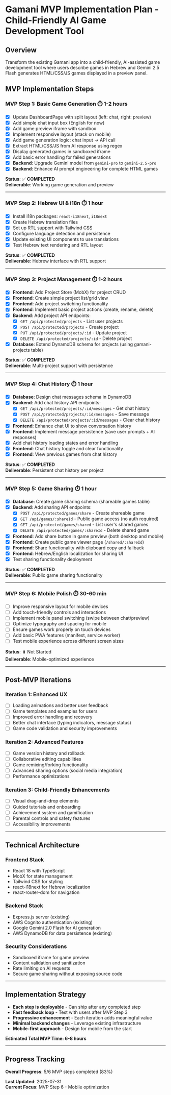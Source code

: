 # Gamani MVP Implementation Plan - Child-Friendly AI Game Development Tool

## Overview
Transform the existing Gamani app into a child-friendly, AI-assisted game development tool where users describe games in Hebrew and Gemini 2.5 Flash generates HTML/CSS/JS games displayed in a preview panel.

## MVP Implementation Steps

### MVP Step 1: Basic Game Generation ⏱️ 1-2 hours
- [x] Update DashboardPage with split layout (left: chat, right: preview)
- [x] Add simple chat input box (English for now)
- [x] Add game preview iframe with sandbox
- [x] Implement responsive layout (stack on mobile)
- [x] Add game generation logic: chat input → API call
- [x] Extract HTML/CSS/JS from AI response using regex
- [x] Display generated games in sandboxed iframe
- [x] Add basic error handling for failed generations
- [x] **Backend**: Upgrade Gemini model from `gemini-pro` to `gemini-2.5-pro`
- [x] **Backend**: Enhance AI prompt engineering for complete HTML games

**Status**: ✅ **COMPLETED**  
**Deliverable**: Working game generation and preview

---

### MVP Step 2: Hebrew UI & i18n ⏱️ 1 hour
- [x] Install i18n packages: `react-i18next`, `i18next`
- [x] Create Hebrew translation files
- [x] Set up RTL support with Tailwind CSS
- [x] Configure language detection and persistence
- [x] Update existing UI components to use translations
- [x] Test Hebrew text rendering and RTL layout

**Status**: ✅ **COMPLETED**  
**Deliverable**: Hebrew interface with RTL support

---

### MVP Step 3: Project Management ⏱️ 1-2 hours
- [x] **Frontend**: Add Project Store (MobX) for project CRUD
- [x] **Frontend**: Create simple project list/grid view
- [x] **Frontend**: Add project switching functionality
- [x] **Frontend**: Implement basic project actions (create, rename, delete)
- [x] **Backend**: Add project API endpoints:
  - [x] `GET /api/protected/projects` - List user projects
  - [x] `POST /api/protected/projects` - Create project
  - [x] `PUT /api/protected/projects/:id` - Update project
  - [x] `DELETE /api/protected/projects/:id` - Delete project
- [x] **Database**: Extend DynamoDB schema for projects (using gamani-projects table)

**Status**: ✅ **COMPLETED**  
**Deliverable**: Multi-project support with persistence

---

### MVP Step 4: Chat History ⏱️ 1 hour
- [x] **Database**: Design chat messages schema in DynamoDB
- [x] **Backend**: Add chat history API endpoints:
  - [x] `GET /api/protected/projects/:id/messages` - Get chat history
  - [x] `POST /api/protected/projects/:id/messages` - Save message
  - [x] `DELETE /api/protected/projects/:id/messages` - Clear chat history
- [x] **Frontend**: Enhance chat UI to show conversation history
- [x] **Frontend**: Implement message persistence (save user prompts + AI responses)
- [x] Add chat history loading states and error handling
- [x] **Frontend**: Chat history toggle and clear functionality
- [x] **Frontend**: View previous games from chat history

**Status**: ✅ **COMPLETED**  
**Deliverable**: Persistent chat history per project

---

### MVP Step 5: Game Sharing ⏱️ 1 hour
- [x] **Database**: Create game sharing schema (shareable games table)
- [x] **Backend**: Add sharing API endpoints:
  - [x] `POST /api/protected/games/share` - Create shareable game
  - [x] `GET /api/games/:shareId` - Public game access (no auth required)
  - [x] `GET /api/protected/games/shared` - List user's shared games
  - [x] `DELETE /api/protected/games/:shareId` - Delete shared game
- [x] **Frontend**: Add share button in game preview (both desktop and mobile)
- [x] **Frontend**: Create public game viewer page (`/shared/:shareId`)
- [x] **Frontend**: Share functionality with clipboard copy and fallback
- [x] **Frontend**: Hebrew/English localization for sharing UI
- [x] Test sharing functionality deployment

**Status**: ✅ **COMPLETED**  
**Deliverable**: Public game sharing functionality

---

### MVP Step 6: Mobile Polish ⏱️ 30-60 min
- [ ] Improve responsive layout for mobile devices
- [ ] Add touch-friendly controls and interactions
- [ ] Implement mobile panel switching (swipe between chat/preview)
- [ ] Optimize typography and spacing for mobile
- [ ] Ensure games work properly on touch devices
- [ ] Add basic PWA features (manifest, service worker)
- [ ] Test mobile experience across different screen sizes

**Status**: ⏸️ Not Started  
**Deliverable**: Mobile-optimized experience

---

## Post-MVP Iterations

### Iteration 1: Enhanced UX
- [ ] Loading animations and better user feedback
- [ ] Game templates and examples for users
- [ ] Improved error handling and recovery
- [ ] Better chat interface (typing indicators, message status)
- [ ] Game code validation and security improvements

### Iteration 2: Advanced Features  
- [ ] Game version history and rollback
- [ ] Collaborative editing capabilities
- [ ] Game remixing/forking functionality
- [ ] Advanced sharing options (social media integration)
- [ ] Performance optimizations

### Iteration 3: Child-Friendly Enhancements
- [ ] Visual drag-and-drop elements
- [ ] Guided tutorials and onboarding
- [ ] Achievement system and gamification
- [ ] Parental controls and safety features
- [ ] Accessibility improvements

---

## Technical Architecture

### Frontend Stack
- React 18 with TypeScript
- MobX for state management
- Tailwind CSS for styling
- react-i18next for Hebrew localization
- react-router-dom for navigation

### Backend Stack  
- Express.js server (existing)
- AWS Cognito authentication (existing)
- Google Gemini 2.0 Flash for AI generation
- AWS DynamoDB for data persistence (existing)

### Security Considerations
- Sandboxed iframe for game preview
- Content validation and sanitization
- Rate limiting on AI requests
- Secure game sharing without exposing source code

---

## Implementation Strategy
- **Each step is deployable** - Can ship after any completed step
- **Fast feedback loop** - Test with users after MVP Step 3
- **Progressive enhancement** - Each iteration adds meaningful value
- **Minimal backend changes** - Leverage existing infrastructure
- **Mobile-first approach** - Design for mobile from the start

**Estimated Total MVP Time: 6-8 hours**

---

## Progress Tracking

**Overall Progress**: 5/6 MVP steps completed (83%)

**Last Updated**: 2025-07-31  
**Current Focus**: MVP Step 6 - Mobile optimization